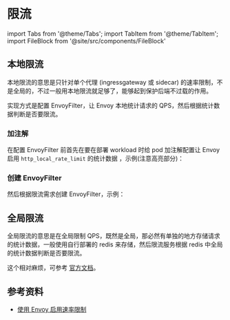 # 限流

import Tabs from '@theme/Tabs';
import TabItem from '@theme/TabItem';
import FileBlock from '@site/src/components/FileBlock'

## 本地限流

本地限流的意思是只针对单个代理 (ingressgateway 或 sidecar) 的速率限制，不是全局的，不过一般用本地限流就足够了，能够起到保护后端不过载的作用。

实现方式是配置 EnvoyFilter，让 Envoy 本地统计请求的 QPS，然后根据统计数据判断是否要限流。

### 加注解

在配置 EnvoyFilter 前首先在要在部署 workload 时给 pod 加注解配置让 Envoy 启用 `http_local_rate_limit` 的统计数据 ，示例(注意高亮部分)：

<FileBlock showLineNumbers file="envoyfilter/ratelimit/productpage-enable-http-local-rate-limit-proxy-config.yaml" />

### 创建 EnvoyFilter

然后根据限流需求创建 EnvoyFilter，示例：

<Tabs>
  <TabItem value="ratelimit-workload" label="限制某个 workload 的 QPS">
    <FileBlock showLineNumbers showFileName file="envoyfilter/ratelimit/local-ratelimit-workload.yaml" />
  </TabItem>

  <TabItem value="ratelimit-port" label="限制某个 workload 的某个端口的 QPS">
    <FileBlock showLineNumbers showFileName file="envoyfilter/ratelimit/local-ratelimit-port.yaml" />
  </TabItem>
</Tabs>

## 全局限流

全局限流的意思是在全局限制 QPS，既然是全局，那必然有单独的地方存储请求的统计数据，一般使用自行部署的 redis 来存储，然后限流服务根据 redis 中全局的统计数据判断是否要限流。

这个相对麻烦，可参考 [官方文档](https://istio.io/latest/zh/docs/tasks/policy-enforcement/rate-limit/#global-rate-limit)。

## 参考资料

* [使用 Envoy 启用速率限制](https://istio.io/latest/zh/docs/tasks/policy-enforcement/rate-limit/)
